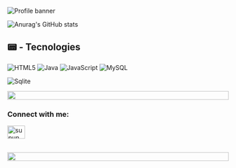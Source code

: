 ![Profile banner](https://i.imgur.com/VNP2tTx.gif)


![Anurag's GitHub stats](https://github-readme-stats.vercel.app/api?username=Emre-the-developer&show_icons=true&theme=tokyonight)


## 📟 - Tecnologies

![HTML5](https://img.shields.io/badge/html5-%23E34F26.svg?style=for-the-badge&logo=html5&logoColor=white)
![Java](https://img.shields.io/badge/java-%23ED8B00.svg?style=for-the-badge&logo=openjdk&logoColor=white)
![JavaScript](https://img.shields.io/badge/javascript-%23323330.svg?style=for-the-badge&logo=javascript&logoColor=%23F7DF1E)
![MySQL](https://img.shields.io/badge/MySQL-00000F?style=for-the-badge&logo=mysql&logoColor=white)

![Sqlite](https://img.shields.io/badge/SQLite-07405E?style=for-the-badge&logo=sqlite&logoColor=white)

<img src="https://i.imgur.com/dBaSKWF.gif" height="20" width="100%">

<br>
<h3 align="left">Connect with me:</h3>
<p align="left">
<a href="https://www.youtube.com/watch?v=YanRuLWn06Y" target="blank"><img align="center" src="https://raw.githubusercontent.com/rahuldkjain/github-profile-readme-generator/master/src/images/icons/Social/youtube.svg" alt="supun nanayakkara" height="30" width="40" /></a>
</p>
<br>

<img src="https://i.imgur.com/dBaSKWF.gif" height="20" width="100%">
<!--
**Emre-the-developer/Emre-the-developer** is a ✨ _special_ ✨ repository because its `README.md` (this file) appears on your GitHub profile.

Here are some ideas to get you started:

- 🔭 I’m currently working on ...
- 🌱 I’m currently learning ...
- 👯 I’m looking to collaborate on ...
- 🤔 I’m looking for help with ...
- 💬 Ask me about ...
- 📫 How to reach me: ...
- 😄 Pronouns: ...
- ⚡ Fun fact: ...
-->
